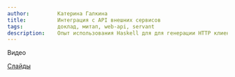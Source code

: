 ```yaml
---
author:         Катерина Галкина
title:          Интеграция с API внешних сервисов
tags:           доклад, митап, web-api, servant
description:    Опыт использования Haskell для для генерации HTTP клиентов для внешнего API. О проблемах, с которыми приходится сталкиваться во время разработки, возможных способах их минимизировать, а также о том, как Haskell помогает нам генерировать адекватную и всегда актуальную документацию для нашего API
---
```


Видео


[Слайды](???)